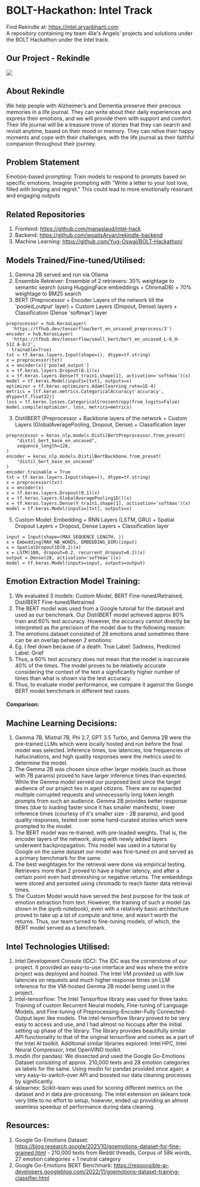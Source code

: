# BOLT-Hackathon: Intel Track
Find Rekindle at: https://intel.aryanbharti.com    
A repository containing my team 4lie's Angels' projects and solutions under the BOLT Hackathon under the Intel track.

## Our Project - Rekindle 
<img src="https://i.imgur.com/An2OprO.jpeg">

## About Rekindle
We help people with Alzheimer’s and Dementia preserve their precious memories in a life journal. They can write about their daily experiences and express their emotions, and we will provide them with support and comfort. Their life journal will be a treasure trove of stories that they can search and revisit anytime, based on their mood or memory. They can relive their happy moments and cope with their challenges, with the life journal as their faithful companion throughout their journey.

## Problem Statement
Emotion-based prompting: Train models to respond to prompts based on specific emotions. Imagine prompting with "Write a letter to your lost love, filled with longing and regret." This could lead to more emotionally resonant and engaging outputs

## Related Repositories
1. Frontend: https://github.com/manaslaud/intel-hack
2. Backend: https://github.com/woaitsAryan/rekindle-backend
3. Machine Learning: https://github.com/Yug-Oswal/BOLT-Hackathon/

## Models Trained/Fine-tuned/Utilised: 
1. Gemma 2B served and run via Ollama
2. Ensemble Retreiver: Ensemble of 2 retrievers: 30% weightage to semantic search (using HuggingFace embeddings + ChromaDB) + 70% weightage to BM25 search 
3. BERT (Preprocessor + Encoder Layers of the network till the 'pooled_output' layer) + Custom Layers (Dropout, Dense) layers + Classification (Dense 'softmax') layer
 ```
preprocessor = hub.KerasLayer(
   'https://tfhub.dev/tensorflow/bert_en_uncased_preprocess/3')
encoder = hub.KerasLayer(
   'https://tfhub.dev/tensorflow/small_bert/bert_en_uncased_L-6_H-512_A-8/2',
   trainable=True)
txt = tf.keras.layers.Input(shape=(), dtype=tf.string)
x = preprocessor(txt)
x = encoder(x)['pooled_output']
x = tf.keras.layers.Dropout(0.1)(x)
x = tf.keras.layers.Dense(Y_train1.shape[1], activation='softmax')(x)
model = tf.keras.Model(inputs=[txt], outputs=x)
optimizer = tf.keras.optimizers.Adam(learning_rate=1E-4)
metrics = [tf.keras.metrics.CategoricalAccuracy('accuracy', dtype=tf.float32)]
loss = tf.keras.losses.CategoricalCrossentropy(from_logits=False)
model.compile(optimizer, loss, metrics=metrics)
``` 
3. DistilBERT (Preprocessor + Backbone layers of the network + Custom Layers (GlobalAveragePooling, Dropout, Dense) + Classification layer
```
preprocessor = keras_nlp.models.DistilBertPreprocessor.from_preset(
    "distil_bert_base_en_uncased",
    sequence_length=128,
)
encoder = keras_nlp.models.DistilBertBackbone.from_preset(
    "distil_bert_base_en_uncased"
)
encoder.trainable = True
txt = tf.keras.layers.Input(shape=(), dtype=tf.string)
x = preprocessor(txt)
x = encoder(x)
x = tf.keras.layers.Dropout(0.1)(x)
x = tf.keras.layers.GlobalAveragePooling1D()(x)
x = tf.keras.layers.Dense(Y_train1.shape[1], activation='softmax')(x)
model = tf.keras.Model(inputs=[txt], outputs=x)
```
5. Custom Model: Embedding + RNN Layers (LSTM, GRU) + Spatial Dropout Layers + Dropout, Dense Layers + Classification layer
```
input = Input(shape=(MAX_SEQUENCE_LENGTH, ))
x = Embedding(MAX_NB_WORDS, EMBEDDING_DIM)(input)
x = SpatialDropout1D(0.2)(x)
x = LSTM(100, dropout=0.2, recurrent_dropout=0.2)(x)
output = Dense(28, activation='softmax')(x)
model = tf.keras.Model(inputs=input, outputs=output)
```

## Emotion Extraction Model Training: 
1. We evaluated 3 models: Custom Model, BERT Fine-tuned/Retrained, DistilBERT Fine-tuned/Retrained
2. The BERT model was used from a Google tutorial for the dataset and used as our benchmark. Our DistilBERT model achieved approx 80% train and 60% test accuracy. However, the accuracy cannot directly be interpreted as the precision of the model due to the following reason:
3. The emotions dataset consisted of 28 emotions anad sometimes there can be an overlap between 2 emotions:
4. Eg. I feel down because of a death. True Label: Sadness, Predicted Label: Grief
5. Thus, a 60% test accuracy does not mean that the model is inaccurate 40% of the times. The model proves to be relatively accurate considering the context of the text a significantly higher number of times than what is shown via the test accuracy.
6. Thus, to evaluate model performance, we compare it against the Google BERT model benchmark in different test cases.
   
#### Comparison: 

## Machine Learning Decisions: 
1. Gemma 7B, Mistral 7B, Phi 2.7, GPT 3.5 Turbo, and Gemma 2B were the pre-trained LLMs which were locally hosted and run before the final model was selected. Inference times, low latencies, low frequencies of hallucinations, and high quality responses were the metrics used to determine the model.
2. The Gemma 2B was chosen since other larger models (such as those with 7B params) proved to have larger inference times than expected. While the Gemma model served our purposed best since the target audience of our project lies in aged citizens. There are no expected multiple corrupted requests and unnecessarily long token length prompts from such an audience. Gemma 2B provides better response times (due to loading faster since it has smaller manifests), lower inference times (courtesy of it's smaller size - 2B params), and good quality responses, tested over some hand-curated stories which were prompted to the model.
3. The BERT model was re-trained, with pre-loaded weights. That is, the encoder layers of the network, along with newly added layers underwent backpropagation. This  model was used in a tutorial by Google on the same dataset our model was fine-tuned on and served as a primary benchmark for the same.
4. The best weightages for the retrieval were done via empirical testing. Retrievers more than 2 proved to have a higher latency, and after a certain point even had diminishing or negative returns. The embeddings were stored and persisted using chromadb to reach faster data retrieval times.
5. The Custom Model would have served the best purpose for the task of emotion extraction from text. However, the training of such a model (as shown in the ipynb notebook), even with a relatively basic architecture proved to take up a lot of compute and time, and wasn't worth the returns. Thus, our team turned to fine-tuning models, of which, the BERT model served as a benchmark.

## Intel Technologies Utilised: 
1. Intel Development Console (IDC): The IDC was the cornerstone of our project. It provided an easy-to-use interface and was where the entire project was deployed and hosted. The Intel VM provided us with low latencies on requests and much higher response times on LLM inference for the VM-hosted Gemma 2B model being used in the project.
2. intel-tensorflow: The Intel Tensorflow library was used for three tasks: Training of custom Recurrent Neural models, Fine-tuning of Language Models, and Fine-tuning of Preprocessing-Encoder-Fully Connected-Output layer like models. The intel-tensorflow library proved to be very easy to access and use, and I had almost no hiccups after the initial setting up phase of the library. The library provides beautifully similar API functionality to that of the original tensorflow and comes as a part of the Intel AI toolkit. Additional similar libraries explored: Intel HPC, Intel Neural Compressor, Intel OpenVINO toolkit.
3. modin (for pandas): We dissected and used the Google Go-Emotions Dataset consisting of approx. 210,000 texts and 28 emotion categories as labels for the same. Using modin for pandas provided once again, a very easy-to-switch-over API and boosted our data cleaning processes by significantly.
4. sklearnex: Scikit-learn was used for scoring different metrics on the dataset and in data pre-processing. The intel extension on sklearn took very little to no effort to setup, hoewver, ended up providing an almost seamless speedup of performance during data cleaning.

## Resources: 
1. Google Go-Emotions Dataset: https://blog.research.google/2021/10/goemotions-dataset-for-fine-grained.html - 210,000 texts from Reddit threads, Corpus of 58k words, 27 emotion categories + 1 neutral category
2. Google Go-Emotions BERT Benchmark: https://responsible-ai-developers.googleblog.com/2022/11/goemotions-dataset-training-classifier.html
